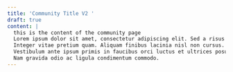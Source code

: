 ```yaml
---
title: 'Community Title V2 '
draft: true
content: |
  this is the content of the community page
  Lorem ipsum dolor sit amet, consectetur adipiscing elit. Sed a risus mauris. 
  Integer vitae pretium quam. Aliquam finibus lacinia nisl non cursus. 
  Vestibulum ante ipsum primis in faucibus orci luctus et ultrices posuere cubilia curae; 
  Nam gravida odio ac ligula condimentum commodo.
---
```


